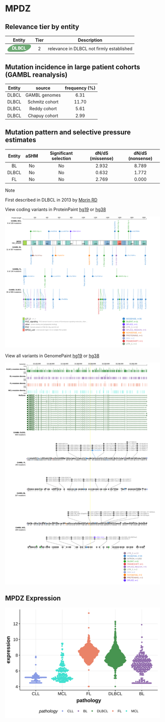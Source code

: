 # MPDZ

## Relevance tier by entity

|Entity|Tier|Description                              |
|:------:|:----:|-----------------------------------------|
|![DLBCL](images/icons/DLBCL_tier2.png) |2   |relevance in DLBCL not firmly established|

## Mutation incidence in large patient cohorts (GAMBL reanalysis)

|Entity|source        |frequency (%)|
|:------:|:--------------:|:-------------:|
|DLBCL |GAMBL genomes | 6.31        |
|DLBCL |Schmitz cohort|11.70        |
|DLBCL |Reddy cohort  | 5.61        |
|DLBCL |Chapuy cohort | 2.99        |

## Mutation pattern and selective pressure estimates

|Entity|aSHM|Significant selection|dN/dS (missense)|dN/dS (nonsense)|
|:------:|:----:|:---------------------:|:----------------:|:----------------:|
|BL    |No  |No                   |2.932           |8.789           |
|DLBCL |No  |No                   |0.632           |1.772           |
|FL    |No  |No                   |2.769           |0.000           |


> [!NOTE]
> First described in DLBCL in 2013 by [Morin RD](https://pubmed.ncbi.nlm.nih.gov/23699601)


View coding variants in ProteinPaint [hg19](https://morinlab.github.io/LLMPP/GAMBL/MPDZ_protein.html)  or [hg38](https://morinlab.github.io/LLMPP/GAMBL/MPDZ_protein_hg38.html)

![image](images/proteinpaint/MPDZ_NM_003829.svg)

View all variants in GenomePaint [hg19](https://morinlab.github.io/LLMPP/GAMBL/MPDZ.html)  or [hg38](https://morinlab.github.io/LLMPP/GAMBL/MPDZ_hg38.html)

![image](images/proteinpaint/MPDZ.svg)
## MPDZ Expression
![image](images/gene_expression/MPDZ_by_pathology.svg)
<!-- ORIGIN: morinMutationalStructuralAnalysis2013 -->
<!-- DLBCL: morinMutationalStructuralAnalysis2013 -->
<!-- PMBL: reichelFlowSortingExome2015a -->
